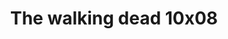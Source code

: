---
layout: episodio
title: "The walking dead 10x08"
url_serie_padre: 'the-walking-dead-temporada-10'
category: 'series'
capitulo: 'yes'
anio: '2019'
prev: 'capitulo-7'
proximo: ''
sandbox: allow-same-origin allow-forms
idioma: 'Subtitulado'
reproductor: 'fembed'
calidad: 'Full HD'
image_banner: 'https://res.cloudinary.com/imbriitneysam/image/upload/v1546545022/reason1-banner-min.jpg'
reproductores: ["https://hls4.openloadpremium.com/player.php?id=dFVTd3dyMXN5dVJENEh0cUNJN0JuUDFzYmhOajBMNE80SmsrT1RPd0g3MnZQVk1RMjlVVmNPN3k4d1p3RERnVHVLSFVSQmhhMnhKcnh4MllOK0NSaEE9PQ&sub=https://sub.cuevana2.io/vtt-sub/sub7/The.Walking.Dead.10x08.vtt", "https://api.cuevana3.io/olpremium/gd.php?file=ek5lbm9xYWNrS0xNejZabVlkSFIyTkxQb3BPWDB0UFkwY3lvbjJIRjBPQ1QwNStUck1mVG9kVExvM0djeHA3VnFybXRscUdvMWRXNHRZbU1lYXVUeDg2cGpKVmp4cXpBejYxcGxLMmowOWJQdWEyVWk2eVV6WmZIcUlobXpzdlh1NzJCakdha3E4RzR4NVNFWkx6THg3ZlhpSlptc0xuSHFyUm1nMk9zdE5lcXJZS0daYlNUMTZtOHJJaUlsOVhJejZ5c2c0Zk9zTWUzMTUrSW9OS3ExcnpHYklLRWlNbmYxOG1ZYjZ6SDFBPT0", "https://player.openplay.vip/player.php?id=NzQ2MQ&sub=https://sub.cuevana2.io/vtt-sub/sub7/The.Walking.Dead.10x08.vtt","https://player.cuevana2.io/irgotoolp.php?url=eTllbW9hZHpYNURLejlaalg2T3BsYy9PMHNTV29hYWVuY3JYMEpHVm9LRm9uWlRYbTVKL3E1OXJmZGlRMEphbmFRPT0&sub=https://sub.cuevana2.io/vtt-sub/sub7/The.Walking.Dead.10x08.vtt", "https://api.cuevana3.io/rr/gd.php?h=ek5lbm9xYWNrS0xJMVp5b21KREk0dFBLbjVkaHhkRGdrOG1jbnBpUnhhS1Z1bm1pcDgrbzNKcVVkWitvMkpqVng5S1NpWm1Uc3FiSjJYbG9ZNlNqemMrU3FadVkyUT09"]
tags:
- Terror
---